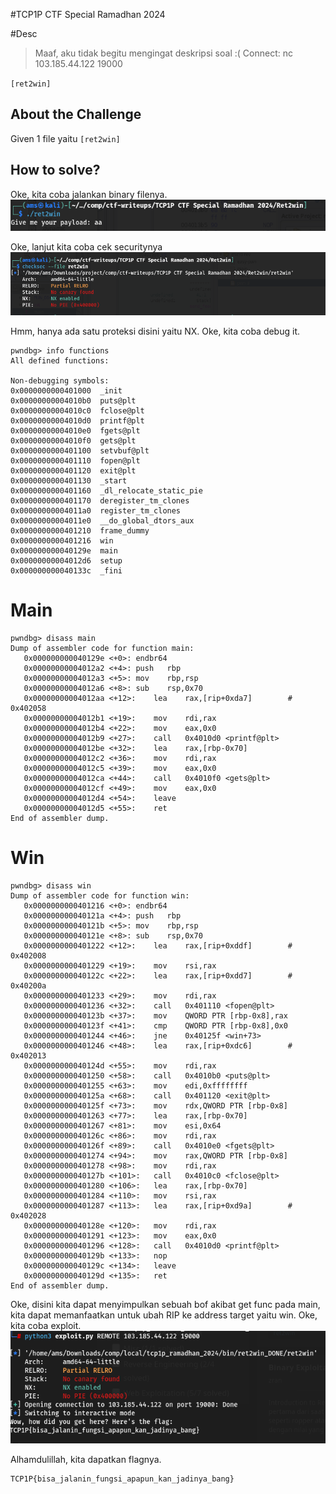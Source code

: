 #TCP1P CTF Special Ramadhan 2024

#Desc
> Maaf, aku tidak begitu mengingat deskripsi soal :(
Connect: nc 103.185.44.122 19000

`[ret2win]`

## About the Challenge
Given 1 file yaitu `[ret2win]`

## How to solve?
Oke, kita coba jalankan binary filenya.
![img1](img/1.png)

Oke, lanjut kita coba cek securitynya
![img2](img/2.png)

Hmm, hanya ada satu proteksi disini yaitu NX.
Oke, kita coba debug it.
```
pwndbg> info functions
All defined functions:

Non-debugging symbols:
0x0000000000401000  _init
0x00000000004010b0  puts@plt
0x00000000004010c0  fclose@plt
0x00000000004010d0  printf@plt
0x00000000004010e0  fgets@plt
0x00000000004010f0  gets@plt
0x0000000000401100  setvbuf@plt
0x0000000000401110  fopen@plt
0x0000000000401120  exit@plt
0x0000000000401130  _start
0x0000000000401160  _dl_relocate_static_pie
0x0000000000401170  deregister_tm_clones
0x00000000004011a0  register_tm_clones
0x00000000004011e0  __do_global_dtors_aux
0x0000000000401210  frame_dummy
0x0000000000401216  win
0x000000000040129e  main
0x00000000004012d6  setup
0x000000000040133c  _fini
```
# Main
```
pwndbg> disass main
Dump of assembler code for function main:
   0x000000000040129e <+0>:	endbr64
   0x00000000004012a2 <+4>:	push   rbp
   0x00000000004012a3 <+5>:	mov    rbp,rsp
   0x00000000004012a6 <+8>:	sub    rsp,0x70
   0x00000000004012aa <+12>:	lea    rax,[rip+0xda7]        # 0x402058
   0x00000000004012b1 <+19>:	mov    rdi,rax
   0x00000000004012b4 <+22>:	mov    eax,0x0
   0x00000000004012b9 <+27>:	call   0x4010d0 <printf@plt>
   0x00000000004012be <+32>:	lea    rax,[rbp-0x70]
   0x00000000004012c2 <+36>:	mov    rdi,rax
   0x00000000004012c5 <+39>:	mov    eax,0x0
   0x00000000004012ca <+44>:	call   0x4010f0 <gets@plt>
   0x00000000004012cf <+49>:	mov    eax,0x0
   0x00000000004012d4 <+54>:	leave
   0x00000000004012d5 <+55>:	ret
End of assembler dump.

```
# Win
```
pwndbg> disass win
Dump of assembler code for function win:
   0x0000000000401216 <+0>:	endbr64
   0x000000000040121a <+4>:	push   rbp
   0x000000000040121b <+5>:	mov    rbp,rsp
   0x000000000040121e <+8>:	sub    rsp,0x70
   0x0000000000401222 <+12>:	lea    rax,[rip+0xddf]        # 0x402008
   0x0000000000401229 <+19>:	mov    rsi,rax
   0x000000000040122c <+22>:	lea    rax,[rip+0xdd7]        # 0x40200a
   0x0000000000401233 <+29>:	mov    rdi,rax
   0x0000000000401236 <+32>:	call   0x401110 <fopen@plt>
   0x000000000040123b <+37>:	mov    QWORD PTR [rbp-0x8],rax
   0x000000000040123f <+41>:	cmp    QWORD PTR [rbp-0x8],0x0
   0x0000000000401244 <+46>:	jne    0x40125f <win+73>
   0x0000000000401246 <+48>:	lea    rax,[rip+0xdc6]        # 0x402013
   0x000000000040124d <+55>:	mov    rdi,rax
   0x0000000000401250 <+58>:	call   0x4010b0 <puts@plt>
   0x0000000000401255 <+63>:	mov    edi,0xffffffff
   0x000000000040125a <+68>:	call   0x401120 <exit@plt>
   0x000000000040125f <+73>:	mov    rdx,QWORD PTR [rbp-0x8]
   0x0000000000401263 <+77>:	lea    rax,[rbp-0x70]
   0x0000000000401267 <+81>:	mov    esi,0x64
   0x000000000040126c <+86>:	mov    rdi,rax
   0x000000000040126f <+89>:	call   0x4010e0 <fgets@plt>
   0x0000000000401274 <+94>:	mov    rax,QWORD PTR [rbp-0x8]
   0x0000000000401278 <+98>:	mov    rdi,rax
   0x000000000040127b <+101>:	call   0x4010c0 <fclose@plt>
   0x0000000000401280 <+106>:	lea    rax,[rbp-0x70]
   0x0000000000401284 <+110>:	mov    rsi,rax
   0x0000000000401287 <+113>:	lea    rax,[rip+0xd9a]        # 0x402028
   0x000000000040128e <+120>:	mov    rdi,rax
   0x0000000000401291 <+123>:	mov    eax,0x0
   0x0000000000401296 <+128>:	call   0x4010d0 <printf@plt>
   0x000000000040129b <+133>:	nop
   0x000000000040129c <+134>:	leave
   0x000000000040129d <+135>:	ret
End of assembler dump.
```

Oke, disini kita dapat menyimpulkan sebuah bof akibat get func pada main, kita dapat memanfaatkan untuk ubah RIP ke address target yaitu win. Oke, kita coba exploit.
![img3](img/3.png)

Alhamdulillah, kita dapatkan flagnya.
```
TCP1P{bisa_jalanin_fungsi_apapun_kan_jadinya_bang}
```
